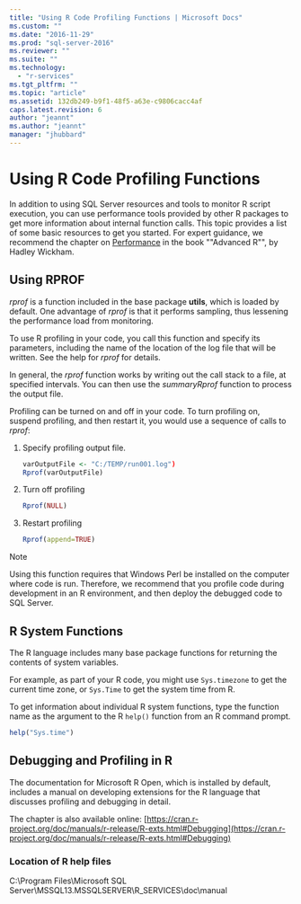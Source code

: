 ```yaml
---
title: "Using R Code Profiling Functions | Microsoft Docs"
ms.custom: ""
ms.date: "2016-11-29"
ms.prod: "sql-server-2016"
ms.reviewer: ""
ms.suite: ""
ms.technology: 
  - "r-services"
ms.tgt_pltfrm: ""
ms.topic: "article"
ms.assetid: 132db249-b9f1-48f5-a63e-c9806cacc4af
caps.latest.revision: 6
author: "jeannt"
ms.author: "jeannt"
manager: "jhubbard"
---
```

# Using R Code Profiling Functions
In addition to using SQL Server resources and tools to monitor R script execution, you can use performance tools provided by other R packages to get more information about internal function calls. This topic provides a list of some basic resources to get you started. For expert guidance, we recommend the chapter on [Performance](http://adv-r.had.co.nz/Performance.html) in the book ""Advanced R"", by Hadley Wickham.

## Using RPROF

*rprof* is a function included in the base package **utils**, which is loaded by default. One advantage of *rprof* is that it performs sampling, thus lessening the performance load from monitoring.

To use R profiling in your code, you call this function and specify its parameters, including the name of the location of the log file that will be written. See the help for *rprof* for details.

In general, the *rprof* function works by writing out the call stack to a file, at specified intervals. You can then use the *summaryRprof* function to process the output file. 

Profiling can be turned on and off in your code. To turn profiling on, suspend profiling, and then restart it, you would use a sequence of calls to *rprof*:

1. Specify profiling output file.

    ```R
    varOutputFile <- "C:/TEMP/run001.log")
    Rprof(varOutputFile)
    ```
2. Turn off profiling
    ```R
    Rprof(NULL)
    ```
    
3. Restart profiling
    ```R
    Rprof(append=TRUE)
    ```


> [!NOTE]
> Using this function requires that Windows Perl be installed on the computer where code is run. Therefore, we recommend that you profile code during development in an R environment, and then deploy the debugged code to SQL Server.  


## R System Functions

The R language includes many base package functions for returning the contents of system variables. 

For example, as part of your R code, you might use `Sys.timezone` to get the current time zone, or `Sys.Time` to get the system time from R. 

To get information about individual R system functions, type the function name as the argument to the R `help()` function from an R command prompt.

```R
help("Sys.time")
```

## Debugging and Profiling in R

The documentation for Microsoft R Open, which is installed by default, includes a manual on developing extensions for the R language that discusses profiling and debugging in detail.

The chapter is also available online: [https://cran.r-project.org/doc/manuals/r-release/R-exts.html#Debugging](https://cran.r-project.org/doc/manuals/r-release/R-exts.html#Debugging)

### Location of R help files

C:\Program Files\Microsoft SQL Server\MSSQL13.MSSQLSERVER\R_SERVICES\doc\manual


